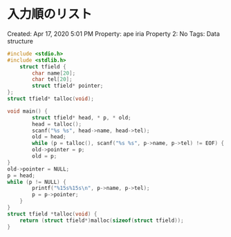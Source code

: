 # 入力順のリスト

Created: Apr 17, 2020 5:01 PM
Property: ape iria
Property 2: No
Tags: Data structure

```c
#include <stdio.h>
#include <stdlib.h>
	struct tfield {
		char name[20];
		char tel[20];
		struct tfield* pointer;
};
struct tfield* talloc(void);

void main() {
		struct tfield* head, * p, * old;
		head = talloc();
		scanf("%s %s", head->name, head->tel);
		old = head;
		while (p = talloc(), scanf("%s %s", p->name, p->tel) != EOF) {
		old->pointer = p;
		old = p;
}
old->pointer = NULL;
p = head;
while (p != NULL) {
		printf("%15s%15s\n", p->name, p->tel);
		p = p->pointer;
	}
}
struct tfield *talloc(void) {
	return (struct tfield*)malloc(sizeof(struct tfield));
}
```